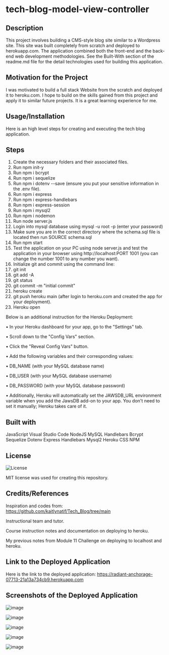 # tech-blog-model-view-controller

## Description
 
This project involves building a CMS-style blog site similar to a Wordpress site. This site was built completely from scratch and deployed to herokuapp.com. The application combined both the front-end and the back-end web development methodologies. See the Built-With section of the readme.md file for the detail technologies used for building this application.


## Motivation for the Project

I was motivated to build a full stack Website from the scratch and deployed it to heroku.com. I hope to build on the skills gained from this project and apply it to similar future projects. It is a great learning experience for me.

## Usage/Installation

Here is an high level steps for creating and executing the tech blog application.

## Steps

1. Create the necessary folders and their associated files.
2. Run npm init-y
3. Run npm i bcrypt 
4. Run npm i sequelize
5. Run npm i dotenv --save (ensure you put your sensitive information in the .env file).
6. Run npm i express
7. Run npm i express-handlebars
8. Run npm i express-session
9. Run npm i mysql2
10. Run npm i nodemon
11. Run node server.js
12. Login into mysql database using mysql -u root -p (enter your password)
13. Make sure you are in the correct directory where the schema.sql file is located then run SOURCE schema.sql
14. Run npm start
15. Test the application on your PC using node server.js and test the application in your browser using http://localhost:PORT 1001 (you can change the number 1001 to any 
    number you want).
16. Initialize git and commit using the command line:
17. git init
18. git add -A
19. git status
20. git commit -m "initial commit"
21. heroku create
22. git push heroku main (after login to heroku.com and created the app for your deployment).
23. Heroku open

Below is an additional instruction for the Heroku Deployment:

•	In your Heroku dashboard for your app, go to the "Settings" tab.

•	Scroll down to the "Config Vars" section.

•	Click the "Reveal Config Vars" button.

•	Add the following variables and their corresponding values:

•	DB_NAME (with your MySQL database name)

•	DB_USER (with your MySQL database username)

•	DB_PASSWORD (with your MySQL database password)

•	Additionally, Heroku will automatically set the JAWSDB_URL environment variable when you add the JawsDB add-on to your app. You don't need to set it manually; Heroku takes care of it.

 
## Built with

JavaScript
Visual Studio Code
NodeJS
MySQL
Handlebars
Bcrypt
Sequelize
Dotenv
Express
Handlebars
Mysql2
Heroku
CSS
NPM


## License

![License](https://img.shields.io/badge/License-MIT-9cf.svg)

MIT license was used for creating this repository.

## Credits/References

Inspiration and codes from: https://github.com/kaitlynatif/Tech_Blog/tree/main

Instructional team and tutor.

Course instruction notes and documentation on deploying to heroku.

My previous notes from Module 11 Challenge on deploying to localhost and heroku.


## Link to the Deployed Application

Here is the link to the deployed application:
https://radiant-anchorage-07713-21a13a734cb9.herokuapp.com

## Screenshots of the Deployed Application
![image](https://github.com/IbrahimAllison/tech-blog-model-view-controller/assets/116689797/d905ead0-1b7a-44ff-8aa9-802bf076f771)

![image](https://github.com/IbrahimAllison/tech-blog-model-view-controller/assets/116689797/9af910c8-5f42-4edb-8f65-540e7f20867b)

![image](https://github.com/IbrahimAllison/tech-blog-model-view-controller/assets/116689797/503c06f6-0122-455b-b013-a38afb05a3c2)

![image](https://github.com/IbrahimAllison/tech-blog-model-view-controller/assets/116689797/3f5ec3e3-0582-4a69-8b9b-930a8e6c9f17)

![image](https://github.com/IbrahimAllison/tech-blog-model-view-controller/assets/116689797/f901af50-94ef-4cf9-aee1-a6a66185f98f)










